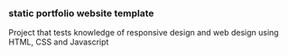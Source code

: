 ### static portfolio website template
Project that tests knowledge of responsive design and web design using HTML, CSS and Javascript